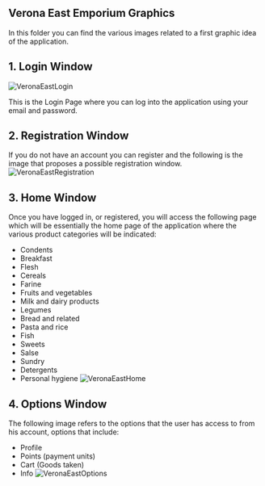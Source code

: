 ﻿## Verona East Emporium Graphics
In this folder you can find the various images related to a first graphic idea of the application.
## 1. Login Window
![VeronaEastLogin](VeronaEastLogin.jpg)

This is the Login Page where you can log into the application using your email and password.

## 2. Registration Window
If you do not have an account you can register and the following is the image that proposes a possible registration window.
![VeronaEastRegistration](VeronaEastRegistration.jpg)


## 3. Home Window
Once you have logged in, or registered, you will access the following page which will be essentially the home page of the application where the various product categories will be indicated:
- Condents
- Breakfast
- Flesh
- Cereals
- Farine
- Fruits and vegetables
- Milk and dairy products
- Legumes
- Bread and related
- Pasta and rice
- Fish
- Sweets
- Salse
- Sundry
- Detergents
- Personal hygiene
![VeronaEastHome](VeronaEastHome.jpg)


## 4. Options Window
The following image refers to the options that the user has access to from his account, options that include:
- Profile
- Points (payment units)
- Cart (Goods taken)
- Info
![VeronaEastOptions](VeronaEastOptions.jpg)

